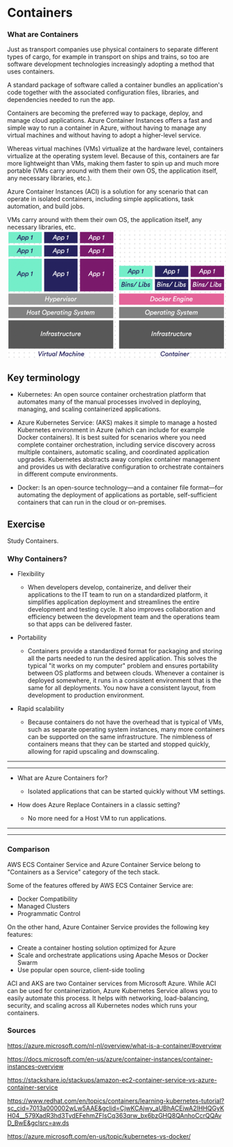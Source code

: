 # Containers


### What are Containers 

Just as transport companies use physical containers to separate different types of cargo, for example in transport on ships and trains, so too are software development technologies increasingly adopting a method that uses containers.

A standard package of software called a container bundles an application's code together with the associated configuration files, libraries, and dependencies needed to run the app. 

Containers are becoming the preferred way to package, deploy, and manage cloud applications. Azure Container Instances offers a fast and simple way to run a container in Azure, without having to manage any virtual machines and without having to adopt a higher-level service.

Whereas virtual machines (VMs) virtualize at the hardware level, containers virtualize at the operating system level. Because of this, containers are far more lightweight than VMs, making them faster to spin up and much more portable (VMs carry around with them their own OS, the application itself, any necessary libraries, etc.).

Azure Container Instances (ACI) is a solution for any scenario that can operate in isolated containers, including simple applications, task automation, and build jobs. 

VMs carry around with them their own OS, the application itself, any necessary libraries, etc.
![screenshot](../00_includes/azureweek3/azz14.png)

## Key terminology

- Kubernetes: An open source container orchestration platform that automates many of the manual processes involved in deploying, managing, and scaling containerized applications.


- Azure Kubernetes Service:  (AKS) makes it simple to manage a hosted Kubernetes environment in Azure (which can include for example Docker containers). It is best suited for scenarios where you need complete container orchestration, including service discovery across multiple containers, automatic scaling, and coordinated application upgrades. Kubernetes abstracts away complex container management and provides us with declarative configuration to orchestrate containers in different compute environments.

- Docker: Is an open-source technology—and a container file format—for automating the deployment of applications as portable, self-sufficient containers that can run in the cloud or on-premises.

## Exercise
 
 Study Containers.



### Why Containers?

- Flexibility

  - When developers develop, containerize, and deliver their applications to the IT team to run on a standardized platform, it simplifies application deployment and streamlines the entire development and testing cycle. It also improves collaboration and efficiency between the development team and the operations team so that apps can be delivered faster.


- Portability

  - Containers provide a standardized format for packaging and storing all the parts needed to run the desired application. This solves the typical "it works on my computer" problem and ensures portability between OS platforms and between clouds. Whenever a container is deployed somewhere, it runs in a consistent environment that is the same for all deployments. You now have a consistent layout, from development to production environment.

- Rapid scalability

  - Because containers do not have the overhead that is typical of VMs, such as separate operating system instances, many more containers can be supported on the same infrastructure. The nimbleness of containers means that they can be started and stopped quickly, allowing for rapid upscaling and downscaling.


---
---

- What are Azure Containers for?

  - Isolated applications that can be started quickly without VM settings.

- How does Azure Replace Containers in a classic setting?

  - No more need for a Host VM to run applications.
---
---

  ### Comparison


AWS ECS Container Service and Azure Container Service belong to "Containers as a Service" category of the tech stack.

Some of the features offered by AWS ECS Container Service are:

- Docker Compatibility
- Managed Clusters
- Programmatic Control

On the other hand, Azure Container Service provides the following key features:

- Create a container hosting solution optimized for Azure
- Scale and orchestrate applications using Apache Mesos or Docker Swarm
- Use popular open source, client-side tooling


ACI and AKS are two Container services from Microsoft Azure.
While ACI can be used for containerization, Azure Kubernetes Service allows you to easily automate this process. It helps with networking, load-balancing, security, and scaling across all Kubernetes nodes which runs your containers.


### Sources

https://azure.microsoft.com/nl-nl/overview/what-is-a-container/#overview


https://docs.microsoft.com/en-us/azure/container-instances/container-instances-overview

https://stackshare.io/stackups/amazon-ec2-container-service-vs-azure-container-service

https://www.redhat.com/en/topics/containers/learning-kubernetes-tutorial?sc_cid=7013a000002wLw5AAE&gclid=CjwKCAjwy_aUBhACEiwA2IHHQGyKH04__579XadR3hd3TvdEFehmZFIsCq363qrw_bx6bzGHQ8QAnhoCcrQQAvD_BwE&gclsrc=aw.ds

https://azure.microsoft.com/en-us/topic/kubernetes-vs-docker/
